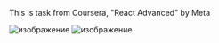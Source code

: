 This is task from Coursera, "React Advanced" by Meta






![изображение](https://github.com/user-attachments/assets/efccc423-8c62-4a4a-a3a6-a55757382a5b)
![изображение](https://github.com/user-attachments/assets/0f8e049f-bc91-4702-85fa-6eb24ec0bfa4)


